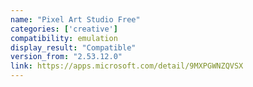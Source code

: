```yaml
---
name: "Pixel Art Studio Free"
categories: ['creative']
compatibility: emulation
display_result: "Compatible"
version_from: "2.53.12.0"
link: https://apps.microsoft.com/detail/9MXPGWNZQVSX
---
```

